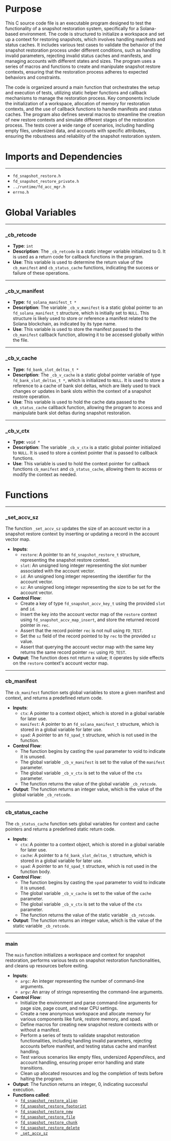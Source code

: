 # Purpose
This C source code file is an executable program designed to test the functionality of a snapshot restoration system, specifically for a Solana-based environment. The code is structured to initialize a workspace and set up a context for restoring snapshots, which involves handling manifests and status caches. It includes various test cases to validate the behavior of the snapshot restoration process under different conditions, such as handling invalid parameters, rejecting invalid status caches and manifests, and managing accounts with different states and sizes. The program uses a series of macros and functions to create and manipulate snapshot restore contexts, ensuring that the restoration process adheres to expected behaviors and constraints.

The code is organized around a main function that orchestrates the setup and execution of tests, utilizing static helper functions and callback mechanisms to manage the restoration process. Key components include the initialization of a workspace, allocation of memory for restoration contexts, and the use of callback functions to handle manifests and status caches. The program also defines several macros to streamline the creation of new restore contexts and simulate different stages of the restoration process. The tests cover a wide range of scenarios, including handling empty files, undersized data, and accounts with specific attributes, ensuring the robustness and reliability of the snapshot restoration system.
# Imports and Dependencies

---
- `fd_snapshot_restore.h`
- `fd_snapshot_restore_private.h`
- `../runtime/fd_acc_mgr.h`
- `errno.h`


# Global Variables

---
### \_cb\_retcode
- **Type**: `int`
- **Description**: The `_cb_retcode` is a static integer variable initialized to 0. It is used as a return code for callback functions in the program.
- **Use**: This variable is used to determine the return value of the `cb_manifest` and `cb_status_cache` functions, indicating the success or failure of these operations.


---
### \_cb\_v\_manifest
- **Type**: `fd_solana_manifest_t *`
- **Description**: The variable `_cb_v_manifest` is a static global pointer to an `fd_solana_manifest_t` structure, which is initially set to `NULL`. This structure is likely used to store or reference a manifest related to the Solana blockchain, as indicated by its type name.
- **Use**: This variable is used to store the manifest passed to the `cb_manifest` callback function, allowing it to be accessed globally within the file.


---
### \_cb\_v\_cache
- **Type**: `fd_bank_slot_deltas_t *`
- **Description**: The `_cb_v_cache` is a static global pointer variable of type `fd_bank_slot_deltas_t *`, which is initialized to `NULL`. It is used to store a reference to a cache of bank slot deltas, which are likely used to track changes or updates in bank slots within the context of a snapshot restore operation.
- **Use**: This variable is used to hold the cache data passed to the `cb_status_cache` callback function, allowing the program to access and manipulate bank slot deltas during snapshot restoration.


---
### \_cb\_v\_ctx
- **Type**: `void *`
- **Description**: The variable `_cb_v_ctx` is a static global pointer initialized to `NULL`. It is used to store a context pointer that is passed to callback functions.
- **Use**: This variable is used to hold the context pointer for callback functions `cb_manifest` and `cb_status_cache`, allowing them to access or modify the context as needed.


# Functions

---
### \_set\_accv\_sz<!-- {{#callable:_set_accv_sz}} -->
The function `_set_accv_sz` updates the size of an account vector in a snapshot restore context by inserting or updating a record in the account vector map.
- **Inputs**:
    - `restore`: A pointer to an `fd_snapshot_restore_t` structure, representing the snapshot restore context.
    - `slot`: An unsigned long integer representing the slot number associated with the account vector.
    - `id`: An unsigned long integer representing the identifier for the account vector.
    - `sz`: An unsigned long integer representing the size to be set for the account vector.
- **Control Flow**:
    - Create a key of type `fd_snapshot_accv_key_t` using the provided `slot` and `id`.
    - Insert the key into the account vector map of the `restore` context using `fd_snapshot_accv_map_insert`, and store the returned record pointer in `rec`.
    - Assert that the record pointer `rec` is not null using `FD_TEST`.
    - Set the `sz` field of the record pointed to by `rec` to the provided `sz` value.
    - Assert that querying the account vector map with the same key returns the same record pointer `rec` using `FD_TEST`.
- **Output**: The function does not return a value; it operates by side effects on the `restore` context's account vector map.


---
### cb\_manifest<!-- {{#callable:cb_manifest}} -->
The `cb_manifest` function sets global variables to store a given manifest and context, and returns a predefined return code.
- **Inputs**:
    - `ctx`: A pointer to a context object, which is stored in a global variable for later use.
    - `manifest`: A pointer to an `fd_solana_manifest_t` structure, which is stored in a global variable for later use.
    - `spad`: A pointer to an `fd_spad_t` structure, which is not used in the function.
- **Control Flow**:
    - The function begins by casting the `spad` parameter to void to indicate it is unused.
    - The global variable `_cb_v_manifest` is set to the value of the `manifest` parameter.
    - The global variable `_cb_v_ctx` is set to the value of the `ctx` parameter.
    - The function returns the value of the global variable `_cb_retcode`.
- **Output**: The function returns an integer value, which is the value of the global variable `_cb_retcode`.


---
### cb\_status\_cache<!-- {{#callable:cb_status_cache}} -->
The `cb_status_cache` function sets global variables for context and cache pointers and returns a predefined static return code.
- **Inputs**:
    - `ctx`: A pointer to a context object, which is stored in a global variable for later use.
    - `cache`: A pointer to a `fd_bank_slot_deltas_t` structure, which is stored in a global variable for later use.
    - `spad`: A pointer to an `fd_spad_t` structure, which is not used in the function body.
- **Control Flow**:
    - The function begins by casting the `spad` parameter to void to indicate it is unused.
    - The global variable `_cb_v_cache` is set to the value of the `cache` parameter.
    - The global variable `_cb_v_ctx` is set to the value of the `ctx` parameter.
    - The function returns the value of the static variable `_cb_retcode`.
- **Output**: The function returns an integer value, which is the value of the static variable `_cb_retcode`.


---
### main<!-- {{#callable:main}} -->
The `main` function initializes a workspace and context for snapshot restoration, performs various tests on snapshot restoration functionalities, and cleans up resources before exiting.
- **Inputs**:
    - `argc`: An integer representing the number of command-line arguments.
    - `argv`: An array of strings representing the command-line arguments.
- **Control Flow**:
    - Initialize the environment and parse command-line arguments for page size, page count, and near CPU settings.
    - Create a new anonymous workspace and allocate memory for various components like funk, restore memory, and spad.
    - Define macros for creating new snapshot restore contexts with or without a manifest.
    - Perform a series of tests to validate snapshot restoration functionalities, including handling invalid parameters, rejecting accounts before manifest, and testing status cache and manifest handling.
    - Test various scenarios like empty files, undersized AppendVecs, and account handling, ensuring proper error handling and state transitions.
    - Clean up allocated resources and log the completion of tests before halting the program.
- **Output**: The function returns an integer, 0, indicating successful execution.
- **Functions called**:
    - [`fd_snapshot_restore_align`](fd_snapshot_restore.c.driver.md#fd_snapshot_restore_align)
    - [`fd_snapshot_restore_footprint`](fd_snapshot_restore.c.driver.md#fd_snapshot_restore_footprint)
    - [`fd_snapshot_restore_new`](fd_snapshot_restore.c.driver.md#fd_snapshot_restore_new)
    - [`fd_snapshot_restore_file`](fd_snapshot_restore.c.driver.md#fd_snapshot_restore_file)
    - [`fd_snapshot_restore_chunk`](fd_snapshot_restore.c.driver.md#fd_snapshot_restore_chunk)
    - [`fd_snapshot_restore_delete`](fd_snapshot_restore.c.driver.md#fd_snapshot_restore_delete)
    - [`_set_accv_sz`](#_set_accv_sz)


